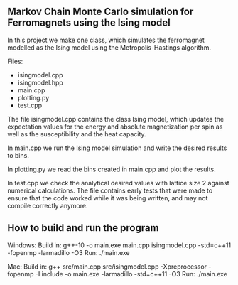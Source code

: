 Markov Chain Monte Carlo simulation for Ferromagnets using the Ising model
-------------------------------------------------------------------------------------

In this project we make one class, which simulates the ferromagnet modelled as the Ising model using the Metropolis-Hastings algorithm.

Files:

- isingmodel.cpp
- isingmodel.hpp
- main.cpp
- plotting.py
- test.cpp

The file isingmodel.cpp contains the class Ising model, which updates the expectation values for the energy and absolute magnetization per spin as well as the susceptibility and the heat capacity.

In main.cpp we run the Ising model simulation and write the desired results to bins.

In plotting.py we read the bins created in main.cpp and plot the results.

In test.cpp we check the analytical desired values with lattice size 2 against numerical calculations. The file contains early tests that were made to ensure that the code worked while it was being written, and may not compile correctly anymore.

## How to build and run the program
Windows: Build in: g++-10 -o main.exe main.cpp isingmodel.cpp -std=c++11 -fopenmp -larmadillo -O3 Run: ./main.exe

Mac: Build in: g++ src/main.cpp src/isingmodel.cpp -Xpreprocessor -fopenmp -I include -o main.exe -larmadillo -std=c++11 -O3 Run: ./main.exe
